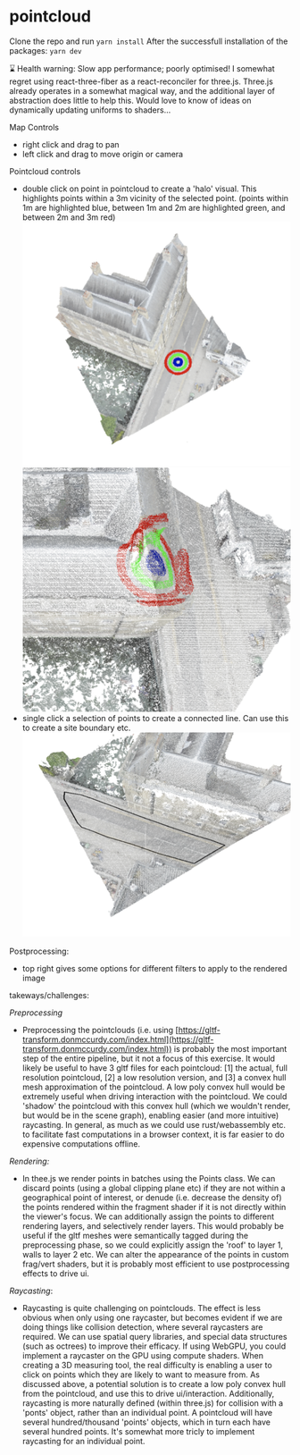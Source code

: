 # pointcloud
Clone the repo and run `yarn install`
After the successfull installation of the packages: `yarn dev`

⌛ Health warning: Slow app performance; poorly optimised!
I somewhat regret using react-three-fiber as a react-reconciler for three.js. Three.js already operates in a somewhat magical way, and the additional layer of abstraction does little to help this. Would love to know of ideas on dynamically updating uniforms to shaders...



Map Controls
- right click and drag to pan
- left click and drag to move origin or camera

Pointcloud controls
- double click on point in pointcloud to create a 'halo' visual. This highlights points within a 3m vicinity of the selected point. (points within 1m are highlighted blue, between 1m and 2m are highlighted green, and between 2m and 3m red) 
![Alt text](public/halo.png?raw=true "halo")
![Alt text](public/halo-3d.png?raw=true "3D halo")
- single click a selection of points to create a connected line. Can use this to create a site boundary etc. 
![Alt text](public/line-tool.png?raw=true "line tool")



Postprocessing:
- top right gives some options for different filters to apply to the rendered image



takeways/challenges:

*Preprocessing*

- Preprocessing the pointclouds (i.e. using [https://gltf-transform.donmccurdy.com/index.html](https://gltf-transform.donmccurdy.com/index.html)) is probably the most important step of the entire pipeline, but it not a focus of this exercise. It would likely be useful to have 3 gltf files for each pointcloud: [1] the actual, full resolution pointcloud, [2] a low resolution version, and [3] a convex hull mesh approximation of the pointcloud. A low poly convex hull would be extremely useful when driving interaction with the pointcloud. We could 'shadow' the pointcloud with this convex hull (which we wouldn't render, but would be in the scene graph), enabling easier (and more intuitive) raycasting. In general, as much as we could use rust/webassembly etc. to facilitate fast computations in a browser context, it is far easier to do expensive computations offline.

*Rendering:*

- In thee.js we render points in batches using the Points class. We can discard points (using a global clipping plane etc) if they are not within a geographical point of interest, or denude (i.e. decrease the density of) the points rendered within the fragment shader if it is not directly within the viewer's focus. We can additionally assign the points to different rendering layers, and selectively render layers. This would probably be useful if the gltf meshes were semantically tagged during the preprocessing phase, so we could explicitly assign the 'roof' to layer 1, walls to layer 2 etc. We can alter the appearance of the points in custom frag/vert shaders, but it is probably most efficient to use postprocessing effects to drive ui. 

*Raycasting*:

- Raycasting is quite challenging on pointclouds. The effect is less obvious when only using one raycaster, but becomes evident if we are doing things like collision detection, where several raycasters are required. We can use spatial query libraries, and special data structures (such as octrees) to improve their efficacy. If using WebGPU, you could implement a raycaster on the GPU using compute shaders. When creating a 3D measuring tool, the real difficulty is enabling a user to click on points which they are likely to want to measure from. As discussed above, a potential solution is to create a low poly convex hull from the pointcloud, and use this to drive ui/interaction. Additionally, raycasting is more naturally defined (within three.js) for collision with a 'ponts' object, rather than an individual point. A pointcloud will have several hundred/thousand 'points' objects, which in turn each have several hundred points. It's somewhat more tricly to implement raycasting for an individual point. 




